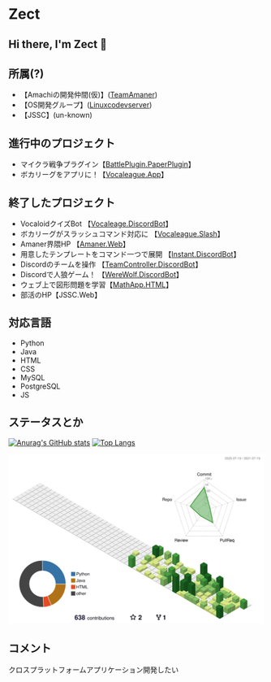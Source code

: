 # Zect

## Hi there, I'm Zect 👋

## 所属(?)
- 【Amachiの開発仲間(仮)】([TeamAmaner](https://github.com/TeamAmaner))
- 【OS開発グループ】([Linuxcodevserver](https://github.com/linuxcodevserver))
- 【JSSC】(un-known)

## 進行中のプロジェクト
- マイクラ戦争プラグイン【[BattlePlugin.PaperPlugin](https://github.com/sas08/BattlePlugin)】
- ボカリーグをアプリに！【[Vocaleague.App](https://github.com/sas08/VocaleagueApp)】

## 終了したプロジェクト
- VocaloidクイズBot 【[Vocaleage.DiscordBot](https://github.com/sas08/VocaLeague)】
- ボカリーグがスラッシュコマンド対応に 【[Vocaleague.Slash](https://github.com/sas08/Vocaleague-Slash)】
- Amaner界隈HP 【[Amaner.Web](https://github.com/TeamAmaner/TeamAmaner.github.io)】
- 用意したテンプレートをコマンド一つで展開 【[Instant.DiscordBot](https://github.com/sas08/instant)】
- Discordのチームを操作 【[TeamController.DiscordBot](https://github.com/sas08/team)】
- Discordで人狼ゲーム！ 【[WereWolf.DiscordBot](https://github.com/sas08/werewolf)】
- ウェブ上で図形問題を学習【[MathApp.HTML](https://github.com/sas08/Study-App)】
- 部活のHP【JSSC.Web】

## 対応言語
- Python
- Java
- HTML
- CSS
- MySQL
- PostgreSQL
- JS

## ステータスとか
[![Anurag's GitHub stats](https://github-readme-stats.vercel.app/api?username=sas08&show_icons=true&theme=dark)](https://github.com/anuraghazra/github-readme-stats)
[![Top Langs](https://github-readme-stats.vercel.app/api/top-langs/?username=sas08&theme=dark)](https://github.com/anuraghazra/github-readme-stats)

![](./profile-3d-contrib/profile-green-animate.svg)

## コメント
クロスプラットフォームアプリケーション開発したい
